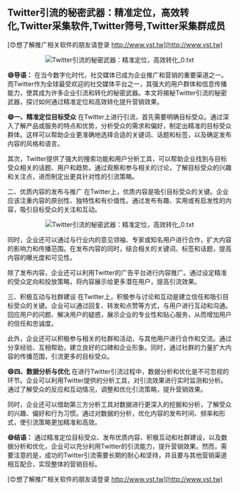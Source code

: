 ## **Twitter引流的秘密武器：精准定位，高效转化,Twitter采集软件,Twitter筛号,Twitter采集群成员**

[😍想了解推广相关软件的朋友请登录 http://www.vst.tw](http://www.vst.tw)

 <center><img src="https://vst.tw/MP4/tuiguang/png/2.png" alt="Twitter引流的秘密武器：精准定位，高效转化_0.txt"></center>

**😄导语：**
在当今数字化时代，社交媒体已成为企业推广和营销的重要渠道之一。而Twitter作为全球最受欢迎的社交媒体平台之一，其强大的用户群体和信息传播能力，使其成为许多企业引流和转化的秘密武器。本文将揭秘Twitter引流的秘密武器，探讨如何通过精准定位和高效转化提升营销效果。

**😄一、精准定位目标受众**
在Twitter上进行引流，首先需要明确目标受众。通过深入了解产品或服务的特点和优势，分析受众的需求和偏好，制定出精准的目标受众群体。这样可以帮助企业更准确地选择合适的关键词、话题和标签，以及确定发布内容的风格和语言。

其次，Twitter提供了强大的搜索功能和用户分析工具，可以帮助企业找到与目标受众相关的话题、用户和趋势。通过观察和参与相关的讨论，了解目标受众的兴趣和关注点，进而制定出更具针对性的引流策略。

二、优质内容的发布与推广
在Twitter上，优质内容是吸引目标受众的关键。企业应该注重内容的原创性、独特性和有价值性。通过发布有趣、实用或有启发性的内容，吸引目标受众的关注和互动。

 <center><img src="https://vst.tw/MP4/tuiguang/png/7.png" alt="Twitter引流的秘密武器：精准定位，高效转化_0.txt"></center>

同时，企业还可以通过与行业内的意见领袖、专家或知名用户进行合作，扩大内容的影响力和传播范围。在发布内容的同时，结合相关的关键词、标签和话题，提高内容的曝光度和可见性。

除了发布内容，企业还可以利用Twitter的广告平台进行内容推广。通过设定精准的受众定向和投放策略，将内容展示给更多潜在用户，提高引流效果。

三、积极互动与社群建设
在Twitter上，积极参与讨论和互动是建立信任和吸引目标受众的关键。企业可以通过回复、转发和点赞等方式，与用户进行互动和沟通。回应用户的问题、解决用户的疑惑，展示企业的专业性和贴心服务，从而增加用户的信任和忠诚度。

此外，企业还可以积极参与相关的社群和活动，与其他用户进行合作和交流。通过分享经验、互相帮助，建立良好的口碑和企业形象。同时，通过社群的力量扩大内容的传播范围，引流更多的目标受众。

**😄四、数据分析与优化**
在进行Twitter引流过程中，数据分析和优化是不可忽视的环节。企业可以利用Twitter提供的分析工具，对引流效果进行实时监测和分析。通过了解受众的反应和互动情况，调整和优化引流策略，提升营销效果。

同时，企业还可以借助第三方分析工具对数据进行更深入的挖掘和分析，了解受众的兴趣、偏好和行为习惯。通过对数据的分析，优化内容的发布时间、频率和形式，使引流策略更加精准和高效。

**😄结语：**
通过精准定位目标受众、发布优质内容、积极互动和社群建设，以及数据分析和优化，企业可以充分利用Twitter的引流能力，提升营销效果。然而，需要注意的是，成功的Twitter引流需要长期的耐心和坚持，并且要与其他营销渠道相互配合，实现整体的营销目标。

[😍想了解推广相关软件的朋友请登录 http://www.vst.tw](http://www.vst.tw)




